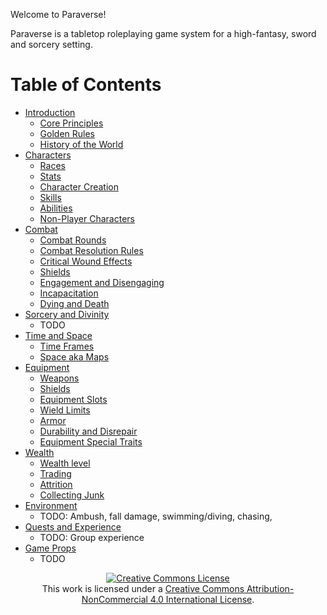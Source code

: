 Welcome to Paraverse!

Paraverse is a tabletop roleplaying game system for a high-fantasy, sword and sorcery setting.

# Table of Contents

- [Introduction](pages/introduction)
    - [Core Principles](pages/introduction#core-principles)
    - [Golden Rules](pages/introduction#golden-rules)
    - [History of the World](pages/introduction#history-of-the-world)
- [Characters](pages/characters)
    - [Races](pages/characters#races)
    - [Stats](pages/characters#stats)
    - [Character Creation](pages/characters#character-creation)
    - [Skills](pages/characters#skills)
    - [Abilities](pages/characters#abilities)
    - [Non-Player Characters](pages/characters#non-player-characters)
- [Combat](pages/combat)
    - [Combat Rounds](pages/combat#combat-rounds)
    - [Combat Resolution Rules](pages/combat#combat-resolution-rules)
    - [Critical Wound Effects](pages/combat#critical-wound-effects)
    - [Shields](pages/combat#shields)
    - [Engagement and Disengaging](pages/combat#engagement-and-disengaging)
    - [Incapacitation](pages/combat#incapacitation)
    - [Dying and Death](pages/combat#dying-and-death)
- [Sorcery and Divinity](#)
    - TODO
- [Time and Space](pages/time-and-space)
    - [Time Frames](pages/time-and-space#time-frames)
    - [Space aka Maps](pages/time-and-space#space-aka-maps)
- [Equipment](pages/equipment)
    - [Weapons](pages/equipment#weapons)
    - [Shields](pages/equipment#shields)
	- [Equipment Slots](pages/equipment#equipment-slots)
	- [Wield Limits](pages/equipment#wield-limits)
	- [Armor](pages/equipment#armor)
	- [Durability and Disrepair](pages/equipment#durability-and-disrepair)
	- [Equipment Special Traits](pages/equipment#equipment-special-traits)
- [Wealth](pages/wealth)
    - [Wealth level](pages/wealth#wealth-level)
	- [Trading](pages/wealth#trading)
	- [Attrition](pages/wealth#attrition)
	- [Collecting Junk](pages/wealth#collecting-junk)
- [Environment](#)
    - TODO: Ambush, fall damage, swimming/diving, chasing,
- [Quests and Experience](#)
    - TODO: Group experience
- [Game Props](#)
    - TODO

 <div style="text-align:center;"><a rel="license" href="http://creativecommons.org/licenses/by-nc/4.0/"><img alt="Creative Commons License" style="border-width:0" src="https://i.creativecommons.org/l/by-nc/4.0/88x31.png" /></a><br />This work is licensed under a <a rel="license" href="http://creativecommons.org/licenses/by-nc/4.0/">Creative Commons Attribution-NonCommercial 4.0 International License</a>.</div>
